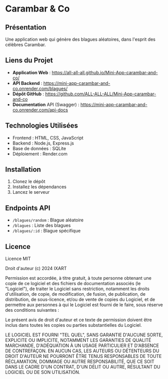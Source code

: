 
# Carambar & Co 

## Présentation
Une application web qui génère des blagues aléatoires, dans l'esprit des célèbres Carambar.

## Liens du Projet
- **Application Web** :  https://all-all-all.github.io/Mini-App-carambar-and-co/
- **API Backend** : https://mini-app-carambar-and-co.onrender.com/blagues/
- **Dépôt GitHub** : https://github.com/ALL-ALL-ALL/Mini-App-carambar-and-co
- **Documentation** API (Swagger) : https://mini-app-carambar-and-co.onrender.com/api-docs


## Technologies Utilisées
- Frontend : HTML, CSS, JavaScript
- Backend : Node.js, Express.js
- Base de données : SQLite
- Déploiement : Render.com

## Installation
1. Clonez le dépôt
2. Installez les dépendances
3. Lancez le serveur

## Endpoints API
- `/blagues/random` : Blague aléatoire
- `/blagues` : Liste des blagues
- `/blagues/:id` : Blague spécifique

## Licence
Licence MIT

Droit d'auteur (c) 2024 IXART

Permission est accordée, à titre gratuit, à toute personne obtenant une copie
de ce logiciel et des fichiers de documentation associés (le "Logiciel"), de traiter
le Logiciel sans restriction, notamment les droits d'utilisation, de copie, de modification, 
de fusion, de publication, de distribution, de sous-licence, et/ou de vente
de copies du Logiciel, et de permettre aux personnes à qui le Logiciel est
fourni de le faire, sous réserve des conditions suivantes :

Le présent avis de droit d'auteur et ce texte de permission doivent être inclus dans
toutes les copies ou parties substantielles du Logiciel.

LE LOGICIEL EST FOURNI "TEL QUEL", SANS GARANTIE D'AUCUNE SORTE, EXPLICITE OU
IMPLICITE, NOTAMMENT LES GARANTIES DE QUALITÉ MARCHANDE, D'ADÉQUATION À UN USAGE
PARTICULIER ET D'ABSENCE DE CONTREFAÇON. EN AUCUN CAS, LES AUTEURS OU DÉTENTEURS
DU DROIT D'AUTEUR NE POURRONT ÊTRE TENUS RESPONSABLES DE TOUTE RÉCLAMATION, 
DOMMAGE OU AUTRE RESPONSABILITÉ, QUE CE SOIT DANS LE CADRE D'UN CONTRAT, D'UN DÉLIT
OU AUTRE, RÉSULTANT DU LOGICIEL OU DE SON UTILISATION.
